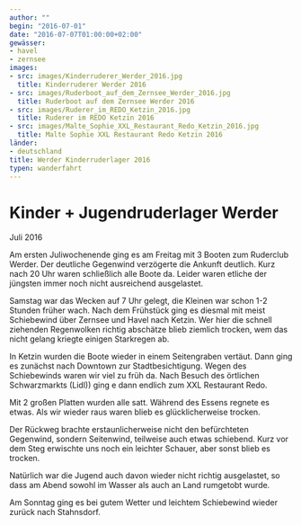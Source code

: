```yaml
---
author: ""
begin: "2016-07-01"
date: "2016-07-07T01:00:00+02:00"
gewässer:
- havel
- zernsee
images:
- src: images/Kinderruderer_Werder_2016.jpg
  title: Kinderruderer Werder 2016
- src: images/Ruderboot_auf_dem_Zernsee_Werder_2016.jpg
  title: Ruderboot auf dem Zernsee Werder 2016
- src: images/Ruderer_im_REDO_Ketzin_2016.jpg
  title: Ruderer im REDO Ketzin 2016
- src: images/Malte_Sophie_XXL_Restaurant_Redo_Ketzin_2016.jpg
  title: Malte Sophie XXL Restaurant Redo Ketzin 2016
länder: 
- deutschland
title: Werder Kinderruderlager 2016
typen: wanderfahrt
---
```



# Kinder + Jugendruderlager Werder


Juli 2016

Am ersten Juliwochenende ging es am Freitag mit 3 Booten zum Ruderclub Werder. Der deutliche Gegenwind verzögerte die Ankunft deutlich. Kurz nach 20 Uhr waren schließlich alle Boote da. Leider waren etliche der jüngsten immer noch nicht ausreichend ausgelastet.

Samstag war das Wecken auf 7 Uhr gelegt, die Kleinen war schon 1-2 Stunden früher wach. Nach dem Frühstück ging es diesmal mit meist Schiebewind über Zernsee und Havel nach Ketzin. Wer hier die schnell ziehenden Regenwolken richtig abschätze blieb ziemlich trocken, wem das nicht gelang kriegte einigen Starkregen ab.

In Ketzin wurden die Boote wieder in einem Seitengraben vertäut. Dann ging es zunächst nach Downtown zur Stadtbesichtigung. Wegen des Schiebewinds waren wir viel zu früh da. Nach Besuch des örtlichen Schwarzmarkts (Lidl)) ging e dann endlich zum XXL Restaurant Redo.

Mit 2 großen Platten wurden alle satt. Während des Essens regnete es etwas. Als wir wieder raus waren blieb es glücklicherweise trocken.

Der Rückweg brachte erstaunlicherweise nicht den befürchteten Gegenwind, sondern Seitenwind, teilweise auch etwas schiebend. Kurz vor dem Steg erwischte uns noch ein leichter Schauer, aber sonst blieb es trocken.

Natürlich war die Jugend auch davon wieder nicht richtig ausgelastet, so dass am Abend sowohl im Wasser als auch an Land rumgetobt wurde.

Am Sonntag ging es bei gutem Wetter und leichtem Schiebewind wieder zurück nach Stahnsdorf.
